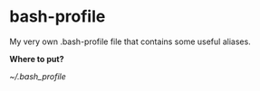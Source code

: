 # bash-profile
My very own .bash-profile file that contains some useful aliases.

**Where to put?**

*~/.bash_profile*